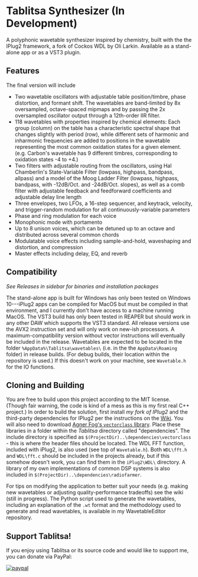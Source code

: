 Tablitsa Synthesizer (In Development)
==========================
A polyphonic wavetable synthesizer inspired by chemistry, built with the the IPlug2 framework, a fork of Cockos WDL by Oli Larkin. Available as a stand-alone app or as a VST3 plugin.

## Features
The final version will include
  * Two wavetable oscillators with adjustable table position/timbre, phase distortion, and formant shift. The wavetables are band-limited by 8x oversampled, octave-spaced mipmaps and by passing the 2x oversampled oscillator output through a 12th-order IIR filter.
  * 118 wavetables with properties inspired by chemical elements: Each group (column) on the table has a characteristic spectral shape that changes slightly with period (row), while different sets of harmonic and inharmonic frequencies are added to positions in the wavetable representing the most common oxidation states for a given element. (e.g. Carbon's wavetable has 9 different timbres, corresponding to oxidation states -4 to +4.) 
  * Two filters with adjustable routing from the oscillators, using Hal Chamberlin's State-Variable Filter (lowpass, highpass, bandpass, allpass) and a model of the Moog Ladder Filter (lowpass, highpass, bandpass, with -12dB/Oct. and -24dB/Oct. slopes), as well as a comb filter with adjustable feedback and feedforward coefficients and adjustable delay line length
  * Three envelopes, two LFOs, a 16-step sequencer, and keytrack, velocity, and trigger-random modulation for all continuously-variable parameters
  * Phase and ring modulation for each voice
  * Monophonic mode with portamento
  * Up to 8 unison voices, which can be detuned up to an octave and distributed across several common chords
  * Modulatable voice effects including sample-and-hold, waveshaping and distortion, and compression
  * Master effects including delay, EQ, and reverb
  
## Compatibility
*See Releases in sidebar for binaries and installation packages*

The stand-alone app is built for Windows has only been tested on Windows 10---iPlug2 apps can be compiled for MacOS but must be compiled in that environment, and I currently don't have access to a machine running MacOS. The VST3 build has only been tested in REAPER but should work in any other DAW which supports the VST3 standard. All release versions use the AVX2 instruction set and will only work on new-ish processors. A maximum-compatibility version without vector instructions will eventually be included in the release. Wavetables are expected to be located in the folder `%AppData%\Tablitsa\wavetables\` (i.e. in the the `AppData\Roaming` folder) in release builds. (For debug builds, their location within the repository is used.) If this doesn't work on your machine, see `Wavetable.h` for the IO functions.

## Cloning and Building
You are free to build upon this project according to the MIT license. (Though fair warning, the code is kind of a mess as this is my first real C++ project.) In order to build the solution, first install *my fork of IPlug2* and the third-party dependencies for IPlug2 per the instructions on the [Wiki](https://github.com/iPlug2/iPlug2/wiki). You will also need to download [Agner Fog's `vectorclass` library](https://github.com/vcoda/vectorclass). Place these libraries in a folder within the *Tablitsa* directory called "dependencies". The include directory is specified as `$(ProjectDir)..\dependencies\vectorclass` - this is where the header files should be located. The WDL FFT function, included with iPlug2, is also used (see top of `Wavetable.h`). Both `WDL\fft.h` and `WDL\fft.c` should be included in the projects already, but if this somehow doesn't work, you can find them in the `iPlug2\WDL\` directory. A library of my own implementations of common DSP systems is also included in `$(ProjectDir)..\dependencies\radiofarmer`.

For tips on modifying the application to better suit your needs (e.g. making new wavetables or adjusting quality-performance tradeoffs) see the wiki (still in progress). The Python script used to generate the wavetables, including an explanation of the `.wt` format and the methodology used to generate and read wavetables, is available in my WavetableEditor repository.

## Support Tablitsa!
If you enjoy using Tablitsa or its source code and would like to support me, you can donate via PayPal:

[![paypal](https://www.paypalobjects.com/en_US/i/btn/btn_donateCC_LG.gif)](https://www.paypal.com/donate?business=NUFQNKX9ET4VL&currency_code=USD)
